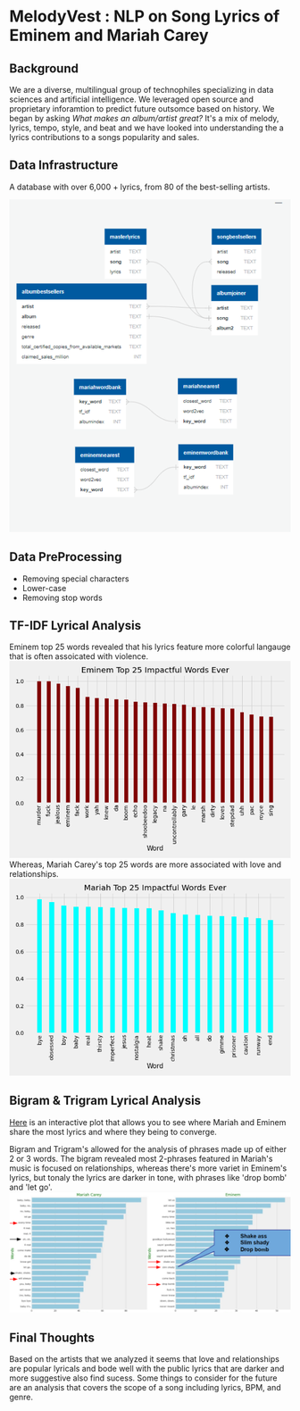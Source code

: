 # MelodyVest : NLP on Song Lyrics of Eminem and Mariah Carey
## Background
We are a diverse, multilingual group of technophiles specializing in data sciences and artificial intelligence. We leveraged open source and proprietary inforamtion to predict future outsomce based on history. We began by asking <i> What makes an album/artist great?</i> It's a mix of melody, lyrics, tempo, style, and beat and we have looked into understanding the a lyrics contributions to a songs popularity and sales. 

## Data Infrastructure
A database with over 6,000 + lyrics, from 80 of the best-selling artists. 

![Data Infrastructure](Images/erd.png)

## Data PreProcessing
* Removing special characters
* Lower-case
* Removing stop words 

## TF-IDF Lyrical Analysis
Eminem top 25 words revealed that his lyrics feature more colorful langauge that is often assoicated with violence. 
![Top25Eminem](Images/eminem25ever.png)
<br>
Whereas, Mariah Carey's top 25 words are more associated with love and relationships.
![Top25Mariah](Images/mariah25ever.png)

## Bigram & Trigram Lyrical Analysis
[Here](https://eminemmariahscatter.s3.amazonaws.com/index.html.html) is an interactive plot that allows you to see where Mariah and Eminem share the most lyrics and where they being to converge. 

Bigram and Trigram's allowed for the analysis of phrases made up of either 2 or 3 words.
The bigram revealed most 2-phrases featured in Mariah's music is focused on relationships, whereas there's more variet in Eminem's lyrics, but tonaly the lyrics are darker in tone, with phrases like 'drop bomb' and 'let go'.
![Bigram](Images/bigram.png)

## Final Thoughts
Based on the artists that we analyzed it seems that love and relationships are popular lyricals and bode well with the public lyrics that are darker and more suggestive also find sucess. Some things to consider for the future are an analysis that covers the scope of a song including lyrics, BPM, and genre.  
